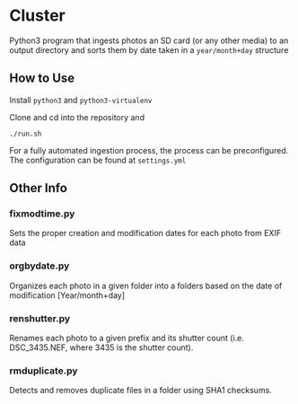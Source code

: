 # Cluster

Python3 program that ingests photos an SD card (or any other media) to an output directory and sorts them by date taken in a `year/month+day` structure

## How to Use
Install `python3` and `python3-virtualenv`

Clone and cd into the repository and

    ./run.sh

For a fully automated ingestion process, the process can be preconfigured. The configuration can be found at `settings.yml`

## Other Info

### fixmodtime.py
Sets the proper creation and modification dates for each photo from EXIF data

### orgbydate.py
Organizes each photo in a given folder into a folders based on the date of modification [Year/month+day]

### renshutter.py
Renames each photo to a given prefix and its shutter count (i.e. DSC_3435.NEF, where 3435 is the shutter count).

### rmduplicate.py
Detects and removes duplicate files in a folder using SHA1 checksums.
